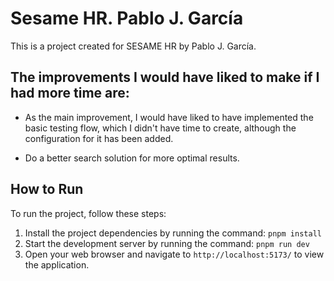 # Sesame HR. Pablo J. García

This is a project created for SESAME HR by Pablo J. García.

## The improvements I would have liked to make if I had more time are:

- As the main improvement, I would have liked to have implemented the basic testing flow, 
which I didn't have time to create, although the configuration for it has been added.

- Do a better search solution for more optimal results.

## How to Run

To run the project, follow these steps:

1. Install the project dependencies by running the command: `pnpm install`
2. Start the development server by running the command: `pnpm run dev`
3. Open your web browser and navigate to `http://localhost:5173/` to view the application.

